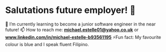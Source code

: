 # **Salutations future employer!** 👋

🌱 I’m currently learning to become a junior software engineer in the near future!
📫 How to reach me: **michael.estelle01@yahoo.co.uk** or **www.linkedin.com/in/michael-estelle-b93561195**
⚡Fun fact: My favourite colour is blue and I speak fluent Filipino.


